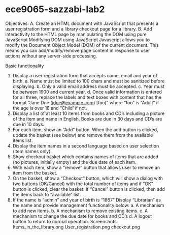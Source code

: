 # ece9065-sazzabi-lab2
Objectives:
A. Create an HTML document with JavaScript that presents a user registration form and a library checkout page for a library.
B. Add interactivity to the HTML page by manipulating the DOM using pure JavaScript
Modifying DOM using JavaScript
Javascript allows you to modify the Document Object Model (DOM) of the current document. This means you can add/modify/remove page content in response to user actions without any server-side processing.

Basic functionality
1.	Display a user registration form that accepts name, email and year of birth.
a.	Name must be limited to 100 chars and must be sanitized before displaying.
b.	Only a valid email address must be accepted.
c.	Year must be between 1900 and current year.
d.	Once valid information is entered for all three, replace the labels and text boxes with content that has the format “Jane Doe (jdoe@example.com) [foo]” where “foo” is “Adult” if the age is over 18 and “Child’ if not.
2.	Display a list of at least 10 items from books and CD’s including a picture of the item and name in English. Books are due in 30 days and CD’s are due in 10 days.
3.	For each item, show an “Add” button. When the add button is clicked, update the basket (see below) and remove them from the available items list.
4.	Display the item names in a second language based on user selection (item names only).
5.	Show checkout basket which contains names of items that are added (no pictures, initially empty) and the due date of each item.
6.	With each item, show a “remove” button that allows user to remove an item from the basket.
7.	On the basket, show a “Checkout” button, which will show a dialog with two buttons (OK/Cancel) with the total number of items and if “OK” button is clicked, clear the basket. If “Cancel” button is clicked, then add the items back to “available” list.
8.	If the name is “admin” and year of birth is “1867” Display “Librarian” as the name and provide management functionality below:
a.	A mechanism to add new items.
b.	A mechanism to remove existing items.
c.	A mechanism to change the due date for books and CD’s
d.	A logout button to return to normal operation.
Screenshots:
Items_in_the_library.png
User_registration.png
checkout.png